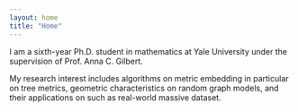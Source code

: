 ```yaml
---
layout: home
title: "Home"
---
```


I am a sixth-year Ph.D. student in mathematics at Yale University under the supervision of Prof. Anna C. Gilbert.

My research interest includes algorithms on metric embedding in particular on tree metrics, geometric characteristics on random graph models, and their applications on such as real-world massive dataset.
